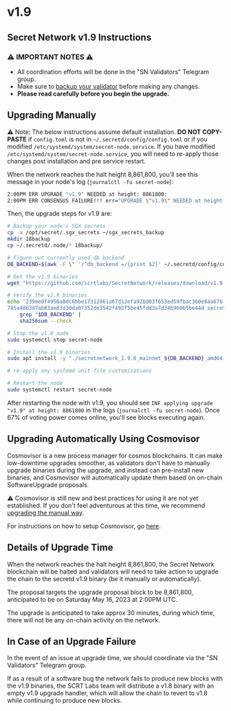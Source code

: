 # v1.9

## Secret Network v1.9 Instructions <a href="#secret-network-v1-9-upgrade-instructions" id="secret-network-v1-9-upgrade-instructions"></a>

### ⚠️ IMPORTANT NOTES ⚠️ <a href="#important-notes" id="important-notes"></a>

* All coordination efforts will be done in the "SN Validators" Telegram group.
* Make sure to [backup your validator](../running-a-node-validator/maintaining-a-node-validator/validator-backup.md) before making any changes.
* **Please read carefully before you begin the upgrade.**

## Upgrading Manually <a href="#upgrading-manually" id="upgrading-manually"></a>

:warning: Note: The below instructions assume default installation. **DO NOT COPY-PASTE** if `config.toml` is not in `~/.secretd/config/config.toml` or if you modified `/etc/systemd/system/secret-node.service`. If you have modified `/etc/systemd/system/secret-node.service`, you will need to re-apply those changes post installation and pre service restart.

When the network reaches the halt height 8,861,800, you'll see this message in your node's log (`journalctl -fu secret-node`):

```bash
2:00PM ERR UPGRADE "v1.9" NEEDED at height: 8861800:
2:00PM ERR CONSENSUS FAILURE!!! err="UPGRADE \"v1.9\" NEEDED at height: 8861800
```

Then, the upgrade steps for v1.9 are:

```bash
# Backup your node's SGX secrets
cp -a /opt/secret/.sgx_secrets ~/sgx_secrets_backup
mkdir 18backup
cp ~/.secretd/.node/* 18backup/

# Figure out currently used db backend
DB_BACKEND=$(awk -F \" '/^db_backend =/{print $2}' ~/.secretd/config/config.toml)

# Get the v1.9 binaries
wget "https://github.com/scrtlabs/SecretNetwork/releases/download/v1.9.0/secretnetwork_1.9.0_mainnet_${DB_BACKEND}_amd64.deb"

# Verify the v1.9 binaries
echo '239ee0f4956a8dc6bbe17312861a67d12efa92bd03f653ed59fbac360e8aa676 secretnetwork_1.9.0_mainnet_goleveldb_amd64.deb
785a4863d7ab83ae83d30da07352de3542f492f5be45fdd3a7d34b960b5be44d secretnetwork_1.9.0_mainnet_rocksdb_amd64.deb' |
    grep "$DB_BACKEND" |
    sha256sum --check

# Stop the v1.8 node
sudo systemctl stop secret-node

# Install the v1.9 binaries
sudo apt install -y "./secretnetwork_1.9.0_mainnet_${DB_BACKEND}_amd64.deb"

# re-apply any systemd unit file customizations

# Restart the node
sudo systemctl restart secret-node
```

After restarting the node with v1.9, you should see `INF applying upgrade "v1.9" at height: 8861800` in the logs (`journalctl -fu secret-node`). Once 67% of voting power comes online, you'll see blocks executing again.

## Upgrading Automatically Using Cosmovisor <a href="#upgrading-automatically-using-cosmovisor" id="upgrading-automatically-using-cosmovisor"></a>

Cosmovisor is a new process manager for cosmos blockchains. It can make low-downtime upgrades smoother, as validators don't have to manually upgrade binaries during the upgrade, and instead can pre-install new binaries, and Cosmovisor will automatically update them based on on-chain SoftwareUpgrade proposals.

⚠️ Cosmovisor is still new and best practices for using it are not yet established. If you don't feel adventurous at this time, we recommend [upgrading the manual way](v1.9.md#upgrading-manually).

For instructions on how to setup Cosmovisor, go [here](cosmovisor.md).

## Details of Upgrade Time <a href="#details-of-upgrade-time" id="details-of-upgrade-time"></a>

When the network reaches the halt height 8,861,800, the Secret Network blockchain will be halted and validators will need to take action to upgrade the chain to the secretd v1.9 binary (be it manually or automatically).

The proposal targets the upgrade proposal block to be 8,861,800, anticipated to be on Saturday May 16, 2023 at 2:00PM UTC.

The upgrade is anticipated to take approx 30 minutes, during which time, there will not be any on-chain activity on the network.

## In Case of an Upgrade Failure <a href="#in-case-of-an-upgrade-failure" id="in-case-of-an-upgrade-failure"></a>

In the event of an issue at upgrade time, we should coordinate via the "SN Validators" Telegram group.

If as a result of a software bug the network fails to produce new blocks with the v1.9 binaries, the SCRT Labs team will distribute a v1.8 binary with an empty v1.9 upgrade handler, which will allow the chain to revert to v1.8 while continuing to produce new blocks.
